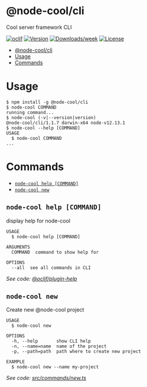 # @node-cool/cli

Cool server framework CLI

[![oclif](https://img.shields.io/badge/cli-oclif-brightgreen.svg)](https://oclif.io)
[![Version](https://img.shields.io/npm/v/@node-cool/cli.svg)](https://npmjs.org/package/@node-cool/cli)
[![Downloads/week](https://img.shields.io/npm/dw/@node-cool/cli.svg)](https://npmjs.org/package/@node-cool/cli)
[![License](https://img.shields.io/npm/l/@node-cool/cli.svg)](https://github.com/Hacklone/node-cool/blob/master/package.json)

<!-- toc -->
* [@node-cool/cli](#node-coolcli)
* [Usage](#usage)
* [Commands](#commands)
<!-- tocstop -->

# Usage

<!-- usage -->
```sh-session
$ npm install -g @node-cool/cli
$ node-cool COMMAND
running command...
$ node-cool (-v|--version|version)
@node-cool/cli/1.1.7 darwin-x64 node-v12.13.1
$ node-cool --help [COMMAND]
USAGE
  $ node-cool COMMAND
...
```
<!-- usagestop -->

# Commands

<!-- commands -->
* [`node-cool help [COMMAND]`](#node-cool-help-command)
* [`node-cool new`](#node-cool-new)

## `node-cool help [COMMAND]`

display help for node-cool

```
USAGE
  $ node-cool help [COMMAND]

ARGUMENTS
  COMMAND  command to show help for

OPTIONS
  --all  see all commands in CLI
```

_See code: [@oclif/plugin-help](https://github.com/oclif/plugin-help/blob/v3.2.0/src/commands/help.ts)_

## `node-cool new`

Create new @node-cool project

```
USAGE
  $ node-cool new

OPTIONS
  -h, --help       show CLI help
  -n, --name=name  name of the project
  -p, --path=path  path where to create new project

EXAMPLE
  $ node-cool new --name my-project
```

_See code: [src/commands/new.ts](https://github.com/Hacklone/node-cool/blob/v1.1.7/src/commands/new.ts)_
<!-- commandsstop -->
